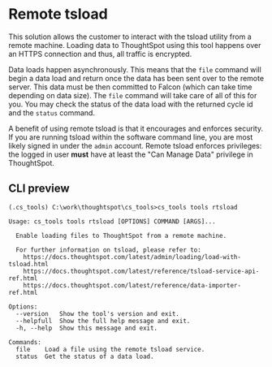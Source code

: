 # Remote tsload

This solution allows the customer to interact with the tsload utility from a remote
machine. Loading data to ThoughtSpot using this tool happens over an HTTPS connection
and thus, all traffic is encrypted.

Data loads happen asynchronously. This means that the `file` command will begin a data
load and return once the data has been sent over to the remote server. This data must be
then committed to Falcon (which can take time depending on data size). The `file`
command will take care of all of this for you. You may check the status of the data load
with the returned cycle id and the `status` command.

A benefit of using remote tsload is that it encourages and enforces security. If you are
running tsload within the software command line, you are most likely signed in under the
`admin` account. Remote tsload enforces privileges: the logged in user **must** have at
least the "Can Manage Data" privilege in ThoughtSpot.

## CLI preview

```console
(.cs_tools) C:\work\thoughtspot\cs_tools>cs_tools tools rtsload

Usage: cs_tools tools rtsload [OPTIONS] COMMAND [ARGS]...

  Enable loading files to ThoughtSpot from a remote machine.

  For further information on tsload, please refer to:
    https://docs.thoughtspot.com/latest/admin/loading/load-with-tsload.html
    https://docs.thoughtspot.com/latest/reference/tsload-service-api-ref.html
    https://docs.thoughtspot.com/latest/reference/data-importer-ref.html

Options:
  --version   Show the tool's version and exit.
  --helpfull  Show the full help message and exit.
  -h, --help  Show this message and exit.

Commands:
  file    Load a file using the remote tsload service.
  status  Get the status of a data load.
```
